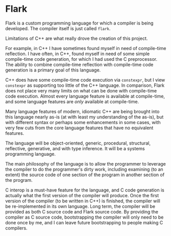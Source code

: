 # Flark
Flark is a custom programming language for which a compiler is being
developed.  The compiler itself is just called `flark`.

Limitations of C++ are what really drove the creation of this project.

For example, in C++  I have sometimes found myself in need of compile-time
reflection.  I have often, in C++, found myself in need of some simple
compile-time code generation, for which I had used the C preprocessor.  The
ability to combine compile-time reflection with compile-time code
generation is a primary goal of this language.

C++ does have some compile-time code execution via `constexpr`, but I view
`constexpr` as supporting too little of the C++ language.  In comparison,
Flark does not place very many limits on what can be done with compile-time
code execution.   Almost every language feature is available at
compile-time, and some language features are *only* available at
compile-time.

Many language features of modern, idiomatic C++ are being brought into this
language nearly as-is (at with least my understanding of the as-is), but
with different syntax or perhaps some enhancements in some cases, with very
few cuts from the core language features that have no equivalent features.

The language will be object-oriented, generic, procedural, structural,
reflective, generative, and with type inference.  It will be a systems
programming language.

The main philosophy of the language is to allow the programmer to leverage
the compiler to do the programmer's dirty work, including examining (to an
extent) the source code of one section of the program in another section of
the program.

C interop is a must-have feature for the language, and C code generation is
actually what the first version of the compiler will produce.  Once the
first version of the compiler (to be written in C++) is finished, the
compiler will be re-implemented in its own language.  Long term, the
compiler will be provided as both C source code and Flark source code.  By
providing the compiler as C source code, bootstrapping the compiler will
only need to be done once by me, and I can leave future bootstrapping to
people making C compilers.

